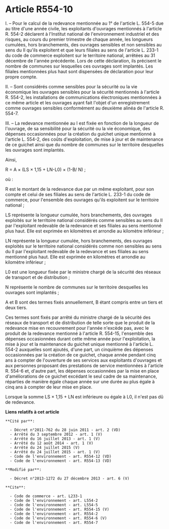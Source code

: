 # Article R554-10

I. – Pour le calcul de la redevance mentionnée au 1° de l'article L. 554-5 due au titre d'une année civile, les exploitants
d'ouvrages mentionnés à l'article R. 554-2 déclarent à l'Institut national de l'environnement industriel et des risques, au
cours du premier trimestre de chaque année, les longueurs cumulées, hors branchements, des ouvrages sensibles et non
sensibles au sens du II qu'ils exploitent et que leurs filiales au sens de l'article L. 233-1 du code de commerce exploitent
sur le territoire national, arrêtées au 31 décembre de l'année précédente. Lors de cette déclaration, ils précisent le nombre
de communes sur lesquelles ces ouvrages sont implantés. Les filiales mentionnées plus haut sont dispensées de déclaration
pour leur propre compte. 

II. – Sont considérés comme sensibles pour la sécurité ou la vie économique les ouvrages sensibles pour la sécurité
mentionnés à l'article R. 554-2, les installations de communications électroniques mentionnées à ce même article et les
ouvrages ayant fait l'objet d'un enregistrement comme ouvrages sensibles conformément au deuxième alinéa de l'article R.
554-7. 

III. – La redevance mentionnée au I est fixée en fonction de la longueur de l'ouvrage, de sa sensibilité pour la sécurité ou
la vie économique, des dépenses occasionnées pour la création du guichet unique mentionné à l'article L. 554-2, des coûts
d'exploitation, de mise à jour et de maintenance de ce guichet ainsi que du nombre de communes sur le territoire desquelles
les ouvrages sont implantés. 

Ainsi, 

R = A × (LS × 1,15 + LN-L0) × (1-B/ N) ; 

où : 

R est le montant de la redevance due par un même exploitant, pour son compte et celui de ses filiales au sens de l'article L.
233-1 du code de commerce, pour l'ensemble des ouvrages qu'ils exploitent sur le territoire national ; 

LS représente la longueur cumulée, hors branchements, des ouvrages exploités sur le territoire national considérés comme
sensibles au sens du II par l'exploitant redevable de la redevance et ses filiales au sens mentionné plus haut. Elle est
exprimée en kilomètres et arrondie au kilomètre inférieur ; 

LN représente la longueur cumulée, hors branchements, des ouvrages exploités sur le territoire national considérés comme non
sensibles au sens du II par l'exploitant redevable de la redevance et ses filiales au sens mentionné plus haut. Elle est
exprimée en kilomètres et arrondie au kilomètre inférieur ; 

L0 est une longueur fixée par le ministre chargé de la sécurité des réseaux de transport et de distribution ; 

N représente le nombre de communes sur le territoire desquelles les ouvrages sont implantés ; 

A et B sont des termes fixés annuellement, B étant compris entre un tiers et deux tiers. 

Ces termes sont fixés par arrêté du ministre chargé de la sécurité des réseaux de transport et de distribution de telle sorte
que le produit de la redevance mise en recouvrement pour l'année n'excède pas, avec le produit de la redevance mentionné à
l'article R. 554-15, l'ensemble des dépenses occasionnées durant cette même année pour l'exploitation, la mise à jour et la
maintenance du guichet unique mentionné à l'article L. 554-2 auxquelles sont ajoutés, d'une part, un cinquième des dépenses
occasionnées par la création de ce guichet, chaque année pendant cinq ans à compter de l'ouverture de ses services aux
exploitants d'ouvrages et aux personnes proposant des prestations de service mentionnées à l'article R. 554-6 et, d'autre
part, les dépenses occasionnées par la mise en place d'améliorations de ce guichet excédant le seul cadre de sa maintenance,
réparties de manière égale chaque année sur une durée au plus égale à cinq ans à compter de leur mise en place. 

Lorsque la somme LS × 1,15 + LN est inférieure ou égale à L0, il n'est pas dû de redevance.

**Liens relatifs à cet article**

	**Cité par**:

	  - Décret n°2011-762 du 28 juin 2011 - art. 2 (VD)
	  - Arrêté du 3 septembre 2012 - art. 1 (V)
	  - Arrêté du 16 juillet 2013 - art. 1 (V)
	  - Arrêté du 12 août 2014 - art. 1 (V)
	  - Arrêté du 24 juillet 2015 (V)
	  - Arrêté du 24 juillet 2015 - art. 1 (V)
	  - Code de l'environnement - art. R554-12 (VD)
	  - Code de l'environnement - art. R554-13 (VD)

	**Modifié par**:

	  - Décret n°2013-1272 du 27 décembre 2013 - art. 6 (V)

	**Cite**:

	  - Code de commerce - art. L233-1
	  - Code de l'environnement - art. L554-2
	  - Code de l'environnement - art. L554-5
	  - Code de l'environnement - art. R554-15 (V)
	  - Code de l'environnement - art. R554-2
	  - Code de l'environnement - art. R554-6 (V)
	  - Code de l'environnement - art. R554-7
